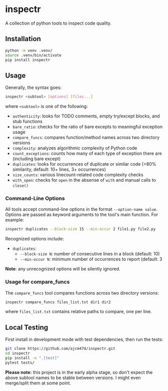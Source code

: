 # inspectr
A collection of python tools to inspect code quality.

## Installation
```bash
python -m venv .venv/
source .venv/bin/activate
pip install inspectr
```

## Usage
Generally, the syntax goes:
```bash
inspectr <subtool> [options] [files...]
```
where `<subtool>` is one of the following:

- `authenticity`: looks for TODO comments, empty try/except blocks, and stub functions
- `bare_ratio`: checks for the ratio of bare excepts to meaningful exception usage
- `compare_funcs`: compares function/method names across two directory versions
- `complexity`: analyzes algorithmic complexity of Python code
- `count_exceptions`: counts how many of each type of exception there are (including bare except)
- `duplicates`: looks for occurrences of duplicate or similar code (>80% similarity, default: 10+ lines, 3+ occurrences)
- `size_counts`: various linecount-related code complexity checks
- `with_open`: checks for `open` in the absense of `with` and manual calls to `close()`

### Command-Line Options
All tools accept command-line options in the format `--option-name value`. 
Options are passed as keyword arguments to the tool's main function. For example:
```bash
inspectr duplicates --block-size 15 --min-occur 2 file1.py file2.py
```

Recognized options include:
- `duplicates`:
  - `--block-size N`: number of consecutive lines in a block (default: 10)
  - `--min-occur N`: minimum number of occurrences to report (default: 3

**Note**: any unrecognized options will be silently ignored.

### Usage for compare_funcs
The `compare_funcs` tool compares functions across two directory versions:
```bash
inspectr compare_funcs files_list.txt dir1 dir2
```
where `files_list.txt` contains relative paths to compare, one per line.

## Local Testing
First install in development mode with test dependencies, then run the tests:
```bash
git clone https://github.com/ajcm474/inspectr.git
cd inspectr
pip install -e ".[test]"
pytest tests/
```

**Please note:** this project is in the early alpha stage, so don't expect the above subtool names 
to be stable between versions. I might even merge/split them at some point.

